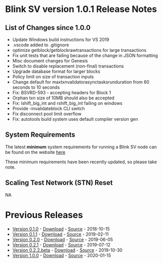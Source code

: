 # Blink SV version 1.0.1 Release Notes

## List of Changes since 1.0.0
* Update Windows build instructions for VS 2019
* .vscode added to .gitignore
* optimize getblock/getblockrawtransactions for large transactions
* Fix unit tests that are failing because of the change in JSON formatting
* Misc document changes for Genesis
* Switch to disable replacement (non-final) transactions
* Upgrade database format for larger blocks
* Policy limit on size of transaction inputs
* Change default for maxtxnvalidatorasynctasksrunduration from 60 seconds to 10 seconds
* Fix: BSVRD-593 - accepting headers for Block 1
* Orphan txn size of 10MB should also be accepted
* Fix: lshift_big_int and rshift_big_int failing on windows
* Provide -invalidateblock CLI switch
* Fix disconnect pool limit overflow
* Fix: autotools build system uses default compiler version gen

## System Requirements
The latest **minimum** system requirements for running a Blink SV node can be found on the website
[here](https://blinksv.io/2019/08/02/blink-sv-node-system-requirements/)

These minimum requirements have been recently updated, so please take note.

## Scaling Test Network (STN) Reset
NA

# Previous Releases
* [Version 0.1.0](release-notes-v0.1.0.md) - [Download](https://download.blinksv.io/blinksv/0.1.0/) - [Source](https://github.com/blink-sv/blink-sv/tree/v0.1.0) - 2018-10-15
* [Version 0.1.1](release-notes-v0.1.1.md) - [Download](https://download.blinksv.io/blinksv/0.1.1/) - [Source](https://github.com/blink-sv/blink-sv/tree/v0.1.1) - 2019-02-11
* [Version 0.2.0](release-notes-v0.2.0.md) - [Download](https://download.blinksv.io/blinksv/0.2.0/) - [Source](https://github.com/blink-sv/blink-sv/tree/v0.2.0) - 2019-06-05
* [Version 0.2.1](release-notes-v0.2.1.md) - [Download](https://download.blinksv.io/blinksv/0.2.1/) - [Source](https://github.com/blink-sv/blink-sv/tree/v0.2.1) - 2019-07-12
* [Version 0.2.2.beta](release-notes-v0.2.2-beta.md) - [Download](https://download.blinksv.io/blinksv/0.2.2.beta/) - [Source](https://github.com/blink-sv/blink-sv/tree/v0.2.2.beta) - 2019-10-30
* [Version 1.0.0](release-notes-v1.0.0.md) - [Download](https://download.blinksv.io/blinksv/1.0.0/) - [Source](https://github.com/blink-sv/blink-sv/tree/v1.0.0) - 2020-01-15
